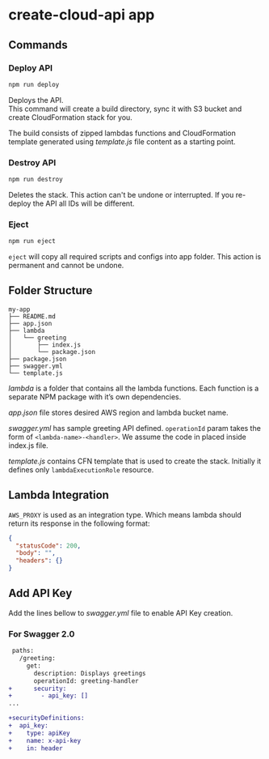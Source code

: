 # create-cloud-api app

## Commands

### Deploy API

```sh
npm run deploy
```

Deploys the API.<br>
This command will create a build directory, sync it with S3 bucket and create CloudFormation stack for you.

The build consists of zipped lambdas functions and CloudFormation template generated using *template.js* file content as a starting point.

### Destroy API

```sh
npm run destroy
```

Deletes the stack. This action can't be undone or interrupted. If you re-deploy the API all IDs will be different.

### Eject

```sh
npm run eject
```

`eject` will copy all required scripts and configs into app folder. This action is permanent and cannot be undone.

## Folder Structure

```
my-app
├── README.md
├── app.json
├── lambda
│   └── greeting
│       ├── index.js
│       └── package.json
├── package.json
├── swagger.yml
└── template.js
```

*lambda* is a folder that contains all the lambda functions. Each function is a separate NPM package with it’s own dependencies.

*app.json* file stores desired AWS region and lambda bucket name.

*swagger.yml* has sample greeting API defined. `operationId` param takes the form of `<lambda-name>-<handler>`. We assume the code in placed inside index.js file.

*template.js* contains CFN template that is used to create the stack. Initially it defines only `lambdaExecutionRole` resource.

## Lambda Integration

`AWS_PROXY` is used as an integration type. Which means lambda should return its response in the following format:

```json
{
  "statusCode": 200,
  "body": "",
  "headers": {}
}
```

## Add API Key

Add the lines bellow to *swagger.yml* file to enable API Key creation.

### For Swagger 2.0

```diff
 paths:
   /greeting:
     get:
       description: Displays greetings
       operationId: greeting-handler
+      security:
+        - api_key: []
...

+securityDefinitions:
+  api_key:
+    type: apiKey
+    name: x-api-key
+    in: header
```
